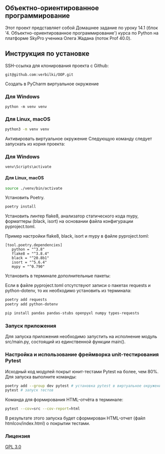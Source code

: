 ## Объектно-ориентированное программирование

Этот проект представляет собой Домашнее задание по уроку 14.1 (блок '4. Объектно-ориентированное программирование')
курса по Python на платформе SkyPro
ученика Олега Жадана (поток Prof 40.0).

## Инструкция по установке

SSH-ссылка для клонирования проекта с Github:

```
git@github.com:verbilki/OOP.git
```

Создать в PyCharm виртуальное окружение

### Для Windows

```commandline
python -m venv venv
```

### Для Linux, macOS

```bash
python3 -m venv venv
```

Активировать виртуальное окружение
Следующую команду следует запускать из корня проекта:

### Для Windows

```commandline
venv\Scripts\activate
```

#### Для Linux, macOS

```bash
source ./venv/bin/activate
```

Установить Poetry.

```bash
poetry install
```

Установить линтер flake8, анализатор статического кода mypy, форматтеры (black, isort)
на основании файла конфигурации pyproject.toml.

Пример настройки flake8, black, isort и mypy в файле pyproject.toml:

```
[tool.poetry.dependencies]
   python = "^3.8"
   flake8 = "^3.8.4"
   black = "^20.8b1"
   isort = "^5.6.4"
   mypy = "^0.790"
```

Установить в терминале дополнительные пакеты:

Если в файле pyproject.toml отсутствуют записи о пакетах requests и python-dotenv,
то их необходимо установить из терминала:

```bash
poetry add requests
poetry add python-dotenv

pip install pandas pandas-stubs openpyxl numpy types-requests
```

### Запуск приложения

Для запуска приложения необходимо запустить на исполнение модуль src/main.py, состоящий из единственной функции main().

### Настройка и использование фреймворка unit-тестирования Pytest

Исходный код модулей покрыт юнит-тестами Pytest на более, чем 80%. Для запуска выполните команды:

```bash
poetry add --group dev pytest # установка pytest в виртуальное окружение приложения
pytest # запуск тестов
```

Команда для формирования HTML-отчёта в терминале:

```bash
pytest --cov=src --cov-report=html
```

В результате зтого запуска будет сформирован HTML-отчет (файл htmlcov/index.html) о покрытии тестами.

### Лицензия

[GPL 3.0](https://www.gnu.org/licenses/gpl-3.0.html#license-text)